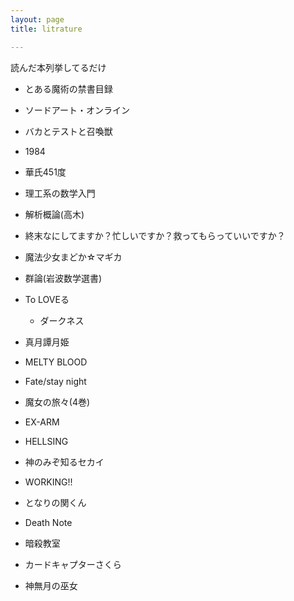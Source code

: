 ```yaml
---
layout: page
title: litrature

---
```


読んだ本列挙してるだけ

- とある魔術の禁書目録

- ソードアート・オンライン

- バカとテストと召喚獣

- 1984

- 華氏451度

- 理工系の数学入門

- 解析概論(高木)

- 終末なにしてますか？忙しいですか？救ってもらっていいですか？

- 魔法少女まどか☆マギカ

- 群論(岩波数学選書)

- To LOVEる
  
  - ダークネス

- 真月譚月姫

- MELTY BLOOD

- Fate/stay night 

- 魔女の旅々(4巻)

- EX-ARM

- HELLSING

- 神のみぞ知るセカイ

- WORKING!!

- となりの関くん

- Death Note

- 暗殺教室

- カードキャプターさくら

- 神無月の巫女
